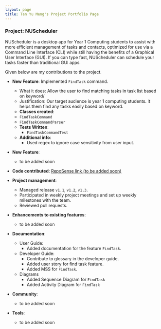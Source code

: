 ```yaml
---
layout: page
title: Tan Yu Meng's Project Portfolio Page
---
```

### Project: NUScheduler
NUScheduler is a desktop app for Year 1 Computing students to assist with more efficient management of tasks and contacts,
optimized for use via a Command Line Interface (CLI) while still having the benefits of a Graphical User Interface (GUI).
If you can type fast, NUScheduler can schedule your tasks faster than traditional GUI apps.

Given below are my contributions to the project.

* **New Feature**: Implemented `FindTask` command.
    * What it does: Allow the user to find matching tasks in task list based on keyword/
    * Justification: Our target audience is year 1 computing students. It helps them find any tasks easily based on keyword.
    * **Classes created**:
    * `FindTaskCommand`
    * `FindTaskCommandParser`
    * **Tests Written**:
      * `FindTaskCommandTest`
    * **Additional info**:
      * Used regex to ignore case sensitivity from user input.

* **New Feature**:
    * to be added soon

* **Code contributed**: [RepoSense link (to be added soon)]()

* **Project management**:
    * Managed release `v1.1`, `v1.2`, `v1.3`.
    * Participated in weekly project meetings and set up weekly milestones with the team.
    * Reviewed pull requests.

* **Enhancements to existing features**:
    * to be added soon

* **Documentation**:
    * User Guide:
        * Added documentation for the feature `FindTask`.
    * Developer Guide:
        * Contribute to glossary in the developer guide.
        * Added user story for find task feature.
        * Added MSS for `FindTask`.
    * Diagrams
      * Added Sequence Diagram for `FindTask`
      * Added Activity Diagram for `FindTask`

* **Community**:
    * to be added soon

* **Tools**:
    * to be added soon


